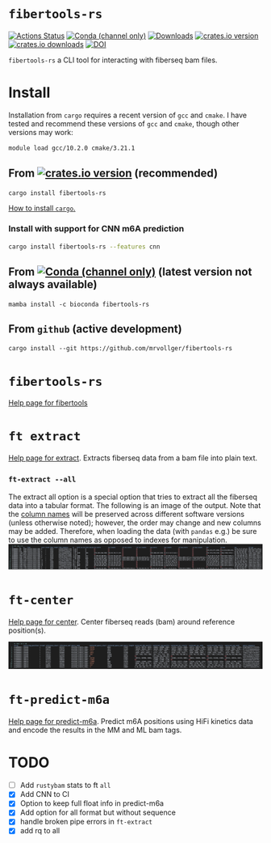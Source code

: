 # `fibertools-rs`
[![Actions Status](https://github.com/mrvollger/fibertools-rs/workflows/CI/badge.svg)](https://github.com/mrvollger/rustybam/actions)
[![Conda (channel only)](https://img.shields.io/conda/vn/bioconda/fibertools-rs?color=green)](https://anaconda.org/bioconda/fibertools-rs)
 [![Downloads](https://img.shields.io/conda/dn/bioconda/fibertools-rs?color=green)](https://anaconda.org/bioconda/fibertools-rs)
[![crates.io version](https://img.shields.io/crates/v/fibertools-rs)](https://crates.io/crates/fibertools-rs)
[![crates.io downloads](https://img.shields.io/crates/d/fibertools-rs?color=orange&label=downloads)](https://crates.io/crates/fibertools-rs)
[![DOI](https://zenodo.org/badge/517338593.svg)](https://zenodo.org/badge/latestdoi/517338593)

`fibertools-rs` a CLI tool for interacting with fiberseq bam files.

# Install
Installation from `cargo` requires a recent version of `gcc` and `cmake`. I have tested and recommend these versions of `gcc` and `cmake`, though other versions may work:
```bash
module load gcc/10.2.0 cmake/3.21.1
```
## From [![crates.io version](https://img.shields.io/crates/v/fibertools-rs)](https://crates.io/crates/fibertools-rs) (recommended)
```
cargo install fibertools-rs
```
[How to install `cargo`.](https://doc.rust-lang.org/cargo/getting-started/installation.html)
### Install with support for CNN m6A prediction
```bash
cargo install fibertools-rs --features cnn
```


## From [![Conda (channel only)](https://img.shields.io/conda/vn/bioconda/fibertools-rs?color=green)](https://anaconda.org/bioconda/fibertools-rs) (latest version not always available)
```
mamba install -c bioconda fibertools-rs
```
## From `github` (active development)
```
cargo install --git https://github.com/mrvollger/fibertools-rs
```
# `fibertools-rs`

[Help page for fibertools](/docs/ft--help.md)

# `ft extract`
[Help page for extract](/docs/ft-extract-help.md). Extracts fiberseq data from a bam file into plain text.


### `ft-extract --all`
The extract all option is a special option that tries to extract all the fiberseq data into a tabular format. The following is an image of the output. Note that the [column names](/docs/ft-all-columns.md) will be preserved across different software versions (unless otherwise noted); however, the order may change and new columns may be added. Therefore, when loading the data (with `pandas` e.g.) be sure to use the column names as opposed to indexes for manipulation.
![ft-extract all](/images/ft-extract-all.png)


# `ft-center`
[Help page for center](/docs/ft-center-help.md). Center fiberseq reads (bam) around reference position(s).

![Center](/images/center.png)

# `ft-predict-m6a`
[Help page for predict-m6a](/docs/ft-predict-m6a-help.md). Predict m6A positions using HiFi kinetics data and encode the results in the MM and ML bam tags.

# TODO
- [ ] Add `rustybam` stats to ft `all`
- [x] Add CNN to CI
- [x] Option to keep full float info in predict-m6a
- [x] Add option for all format but without sequence
- [x] handle broken pipe errors in `ft-extract`
- [x] add rq to all

